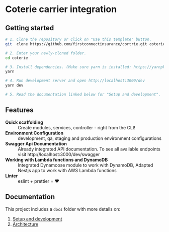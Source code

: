 # Coterie carrier integration

## Getting started

```bash
# 1. Clone the repository or click on "Use this template" button.
git  clone https://github.com/firstconnectinsurance/cortrie.git coterie

# 2. Enter your newly-cloned folder.
cd coterie

# 3. Install dependencies. (Make sure yarn is installed: https://yarnpkg.com/lang/en/docs/install)
yarn

# 4. Run development server and open http://localhost:3000/dev
yarn dev

# 5. Read the documentation linked below for "Setup and development".
```


## Features

<dl>
<dt><b>Quick scaffolding</b></dt>
  <dd>Create modules, services, controller - right from the CLI!</dd>

  <dt><b>Environment Configuration</b></dt>
  <dd>development, qa, staging and production environment configurations</dd>

  <dt><b>Swagger Api Documentation</b></dt>
  <dd>Already integrated API documentation. To see all available endpoints visit http://localhost:3000/dev/swagger</dd>

  <dt><b>Working with Lambda functions and DynamoDB</b></dt>
  <dd>Integrated Dynamoose module to work with DynamoDB, Adapted Nestjs app to work with AWS Lambda functions</dd>

  <dt><b>Linter</b></dt>  
  <dd>eslint + prettier = ❤️</dd>
</dl>

## Documentation

This project includes a `docs` folder with more details on:

1.  [Setup and development](https://github.com/firstconnectinsurance/cortrie/tree/dev/docs/development.md#first-time-setup)
1.  [Architecture](https://github.com/firstconnectinsurance/cortrie/tree/dev/docs/architecture.md)
